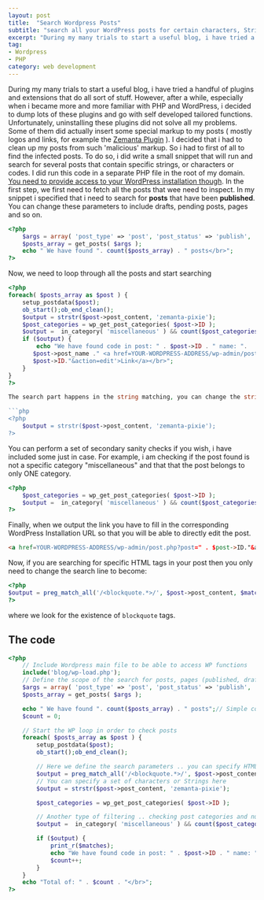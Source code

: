 ```yaml
---
layout: post
title:  "Search Wordpress Posts"
subtitle: "search all your WordPress posts for certain characters, Strings or Codes ?"
excerpt: "During my many trials to start a useful blog, i have tried a handful of plugins and extensions that do all sort of stuff. However, after a while, especially when i became more and more familiar with PHP and WordPress, i decided to dump lots of these plugins and go with self developed tailored functions"
tag:
- Wordpress
- PHP
category: web development
---
```


<figure style="display:none">
  <img src="/images/posts/wordpress.jpg" alt="quora-logo">
</figure>

During my many trials to start a useful blog, i have tried a handful of plugins and extensions that do all sort of stuff. However, after a while, especially when i became more and more familiar with PHP and WordPress, i decided to dump lots of these plugins and go with self developed tailored functions. Unfortunately, uninstalling these plugins did not solve all my problems. Some of them did actually insert some special markup to my posts ( mostly logos and links, for example the [Zemanta Plugin](http://wordpress.org/plugins/zemanta/) ). I decided that i had to clean up my posts from such 'malicious' markup. So i had to first of all to find the infected posts. To do so, i did write a small snippet that will run and search for several posts that contain specific strings, or characters or codes. I did run this code in a separate PHP file in the root of my domain. [You need to provide access to your WordPress installation though](http://wordpress.stackexchange.com/questions/47049/what-is-the-correct-way-to-use-wordpress-functions-outside-wordpress-files). In the first step, we first need to fetch all the posts that wee need to inspect. In my snippet i specified that i need to search for **posts** that have been **published**. You can change these parameters to include drafts, pending posts, pages and so on.

```php
<?php
    $args = array( 'post_type' => 'post', 'post_status' => 'publish', 'posts_per_page' => -1);
    $posts_array = get_posts( $args );
    echo " We have found ". count($posts_array) . " posts</br>";
?>
```

Now, we need to loop through all the posts and start searching

```php
<?php
foreach( $posts_array as $post ) {
    setup_postdata($post);
    ob_start();ob_end_clean();
    $output = strstr($post->post_content, 'zemanta-pixie');
    $post_categories = wp_get_post_categories( $post->ID );
    $output =  in_category( 'miscellaneous' ) && count($post_categories) == 1;
    if ($output) {
        echo "We have found code in post: " . $post->ID . " name: ".
       $post->post_name ." <a href=YOUR-WORDPRESS-ADDRESS/wp-admin/post.php?post=" .
       $post->ID."&action=edit'>Link</a></br>";
    }
}
?>

The search part happens in the string matching, you can change the string to whatever you want to look for:

```php
<?php
    $output = strstr($post->post_content, 'zemanta-pixie');
?>
```

You can perform a set of secondary sanity checks if you wish, i have included some just in case. For example, i am checking if the post found is not a specific category "miscellaneous" and that that the post belongs to only ONE category.

```php
<?php
    $post_categories = wp_get_post_categories( $post->ID );
    $output =  in_category( 'miscellaneous' ) && count($post_categories) == 1;
?>
```

Finally, when we output the link you have to fill in the corresponding WordPress Installation URL so that you will be able to directly edit the post.

```html
<a href=YOUR-WORDPRESS-ADDRESS/wp-admin/post.php?post=" . $post->ID."&action=edit'>Link</a>
```

Now, if you are searching for specific HTML tags in your post then you only need to change the search line to become:

```php
<?php
$output = preg_match_all('/<blockquote.*>/', $post->post_content, $matches);
?>
```

where we look for the existence of `blockquote` tags.

## The code

```php
<?php
    // Include Wordpress main file to be able to access WP functions
    include('blog/wp-load.php');
    // Define the scope of the search for posts, pages (published, drafts ... )
    $args = array( 'post_type' => 'post', 'post_status' => 'publish', 'posts_per_page' => -1);
    $posts_array = get_posts( $args );

    echo " We have found ". count($posts_array) . " posts";// Simple counter to check the number of "infected" posts
    $count = 0;

    // Start the WP loop in order to check posts
    foreach( $posts_array as $post ) {
        setup_postdata($post);
        ob_start();ob_end_clean();

        // Here we define the search parameters .. you can specify HTML tags here
        $output = preg_match_all('/<blockquote.*>/', $post->post_content, $matches);
        // You can specify a set of characters or Strings here
        $output = strstr($post->post_content, 'zemanta-pixie');

        $post_categories = wp_get_post_categories( $post->ID );

        // Another type of filtering .. checking post categories and number of posts
        $output =  in_category( 'miscellaneous' ) && count($post_categories) == 1;

        if ($output) {
            print_r($matches);
            echo "We have found code in post: " . $post->ID . " name: ". $post->post_name ." <a href='http://ahmadassaf.com/blog/wp-admin/post.php?post=" . $post->ID."&action=edit'>Link</a></br>";
            $count++;
        }
    }
    echo "Total of: " . $count . "</br>";
?>
```